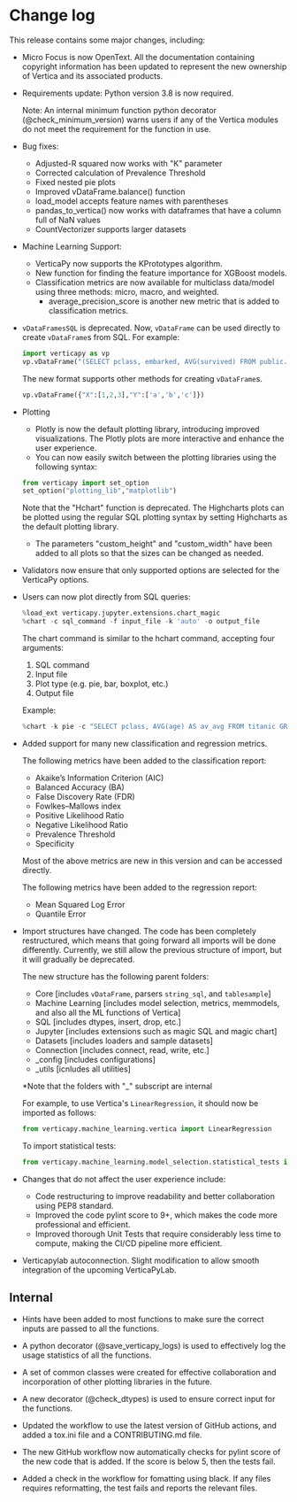 # Change log

 

This release contains some major changes, including:

 
- Micro Focus is now OpenText. All the documentation containing copyright information has been updated to represent the new ownership of Vertica and its associated products.


- Requirements update: Python version 3.8 is now required.

  Note: An internal minimum function python decorator (@check_minimum_version) warns users if any of the Vertica modules do not meet the requirement for the function in use.

  
- Bug fixes:
    - Adjusted-R squared now works with "K" parameter
    - Corrected calculation of Prevalence Threshold
    - Fixed nested pie plots
    - Improved vDataFrame.balance() function
    - load_model accepts feature names with parentheses
    - pandas_to_vertica() now works with dataframes that have a column full of NaN values
    - CountVectorizer supports larger datasets

- Machine Learning Support:
    - VerticaPy now supports the KPrototypes algorithm.
    - New function for finding the feature importance for XGBoost models.
    - Classification metrics are now available for multiclass data/model using three methods: micro, macro, and weighted.
      - average_precision_score is another new metric that is added to classification metrics. 


- `vDataFramesSQL` is deprecated. Now, `vDataFrame` can be used directly to create `vDataFrame`s from SQL. For example:


  ```python
  import verticapy as vp
  vp.vDataFrame("(SELECT pclass, embarked, AVG(survived) FROM public.titanic GROUP BY 1, 2) x")
  ```

  The new format supports other methods for creating `vDataFrame`s.

  ```python
  vp.vDataFrame({"X":[1,2,3],"Y":['a','b','c']})
  ```
 

- Plotting
    - Plotly is now the default plotting library, introducing improved visualizations. The Plotly plots are more interactive and enhance the user experience.
    - You can now easily switch between the plotting libraries using the following syntax:


    ```python
    from verticapy import set_option
    set_option("plotting_lib","matplotlib")
    ```

    Note that the "Hchart" function is deprecated. The Highcharts plots can be plotted using the regular SQL plotting syntax by setting Highcharts as the default plotting library.

    - The parameters "custom_height" and "custom_width" have been added to all plots so that the sizes can be changed as needed.

  
- Validators now ensure that only supported options are selected for the VerticaPy options.

 
- Users can now plot directly from SQL queries:

  ```python
  %load_ext verticapy.jupyter.extensions.chart_magic
  %chart -c sql_command -f input_file -k 'auto' -o output_file
  ```

  The chart command is similar to the hchart command, accepting four arguments:

  1. SQL command
  2. Input file
  3. Plot type (e.g. pie, bar, boxplot, etc.)
  4. Output file

  Example:

  ```python
  %chart -k pie -c "SELECT pclass, AVG(age) AS av_avg FROM titanic GROUP BY 1;"
  ```

- Added support for many new classification and regression metrics.

  The following metrics have been added to the classification report:
    - Akaike’s Information Criterion (AIC)
    - Balanced Accuracy (BA)
    - False Discovery Rate (FDR)
    - Fowlkes–Mallows index
    - Positive Likelihood Ratio
    - Negative Likelihood Ratio
    - Prevalence Threshold
    - Specificity

    Most of the above metrics are new in this version and can be accessed directly.

    The following metrics have been added to the regression report:
    - Mean Squared Log Error
    - Quantile Error

  
- Import structures have changed. The code has been completely restructured, which means that going forward all imports will be done differently. Currently, we still allow the previous structure of import, but it will gradually be deprecated.


  The new structure has the following parent folders:

   - Core [includes `vDataFrame`, parsers `string_sql`, and `tablesample`]
   - Machine Learning [includes model selection, metrics, memmodels, and also all the ML functions of Vertica]
   - SQL [includes dtypes, insert, drop, etc.]
   - Jupyter [includes extensions such as magic SQL and magic chart]
   - Datasets [includes loaders and sample datasets]
   - Connection [includes connect, read, write, etc.]
   - _config [includes configurations]
   - _utils [icnludes all utilities]

  *Note that the folders with "_" subscript are internal


  For example, to use Vertica's `LinearRegression`, it should now be imported as follows:

  ```python
  from verticapy.machine_learning.vertica import LinearRegression
  ```

  To import statistical tests:

  ```python
  from verticapy.machine_learning.model_selection.statistical_tests import het_arch
  ```
  
- Changes that do not affect the user experience include:

     - Code restructuring to improve readability and better collaboration using PEP8 standard.
     - Improved the code pylint score to 9+, which makes the code more professional and efficient.
     - Improved thorough Unit Tests that require considerably less time to compute, making the CI/CD pipeline more efficient.

 
- Verticapylab autoconnection. Slight modification to allow smooth integration of the upcoming VerticaPyLab.

  
## Internal


- Hints have been added to most functions to make sure the correct inputs are passed to all the functions.

- A python decorator (@save_verticapy_logs) is used to effectively log the usage statistics of all the functions.

- A set of common classes were created for effective collaboration and incorporation of other plotting libraries in the future.

- A new decorator (@check_dtypes) is used to ensure correct input for the functions.

- Updated the workflow to use the latest version of GitHub actions, and added a tox.ini file and a CONTRIBUTING.md file.

- The new GitHub workflow now automatically checks for pylint score of the new code that is added. If the score is below 5, then the tests fail.

- Added a check in the workflow for fomatting using black. If any files requires reformatting, the test fails and reports the relevant files.

